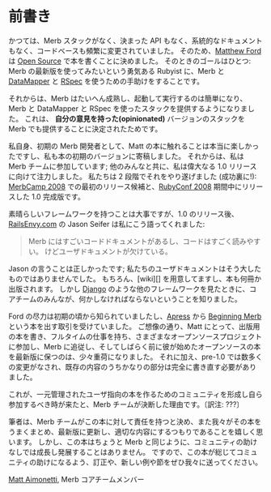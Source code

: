 # 前書き

かつては、Merb スタックがなく、決まった API もなく、系統的なドキュメントもなく、コードベースも頻繁に変更されていました。
そのため、[Matthew Ford][] は [Open Source][] で本を書くことに決めました。
そのときのゴールはひとつ: Merb の最新版を使ってみたいという勇気ある Rubyist に、Merb と [DataMapper][] と [RSpec][] を使うための手助けをすることです。

それからは、Merb はたいへん成熟し、起動して実行するのは簡単になり、Merb と DataMapper と RSpec を使ったスタックを提供するようになりました。
これは、 **自分の意見を持った(opinionated)** バージョンのスタックを Merb でも提供することに決定されたためです。

私自身、初期の Merb 開発者として、Matt の本に触れることは本当に楽しかったですし、私も本の初期のバージョンに寄稿しました。
それからは、私は Merb チームに参加しています;
他のみんなと共に、私は偉大なる 1.0 リリースに向けて注力しました。
私たちは 2 段階でそれをやり遂げました (成功裏に!):
[MerbCamp 2008][] での最初のリリース候補と、[RubyConf 2008][] 期間中にリリースした 1.0 完成版です。

素晴らしいフレームワークを持つことは大事ですが、1.0 のリリース後、[RailsEnvy.com][] の Jason Seifer は私にこう語ってくれました:

> Merb にはすごいコードドキュメントがあるし、コードはすごく読みやすい。
> けどユーザドキュメントが欠けている。

Jason の言うことは正しかったです; 私たちのユーザドキュメントはそう大したものではありませんでした。
もちろん、[wiki][] を用意してますし、本も何冊か出版されます。
しかし [Django][] のような他のフレームワークを見たときに、コアチームのみんなが、何かしなければならないということを知りました。

Ford の尽力は初期の頃から知られていましたし、[Apress][] から [Beginning Merb][] という本を出す取引を受けていました。
ご想像の通り、Matt にとって、出版用の本を書き、フルタイムの仕事を持ち、さまざまなオープンソースプロジェクトに参加し、Merb に追従し、そしてしばらく前に彼が始めたオープンソースの本を最新版に保つのは、少々重荷になりました。
それに加え、pre-1.0 では数多くの変更がなされ、既存の内容のうちかなりの部分は完全に書き直す必要がありました。

これが、一元管理されたユーザ指向の本を作るためのコミュニティを形成し自ら参加するべき時が来たと、Merb チームが決断した理由です。〔訳注: ???〕

筆者は、Merb チームがこの本に対して責任を持つと決め、また我々がその本をうまくまとめ、最新版に更新し、適切な内容にするつもりであることを嬉しく思います。
しかし、この本はちょうと Merb と同じように、コミュニティの助けなしでは成長し発展することはありません。
ですので、この本が総じてコミュニティの助けになるよう、訂正や、新しい例や節をぜひ我々に送ってください。

[Matt Aimonetti][], Merb コアチームメンバー


<!-- Links -->
[Apress]:           http://www.apress.com/
[Beginning Merb]:   http://www.apress.com/book/view/9781430218234
[DataMapper]:       http://datamapper.org/doku.php
[Django]:           http://www.djangobook.com/
[Matt Aimonetti]:   http://merbist.com
[Matthew Ford]:     http://github.com/deimos1986
[MerbCamp 2008]:    http://merbcamp.com
[Open Source]:      http://en.wikipedia.org/wiki/Open_Source
[RailsEnvy.com]:    http://railsenvy.com
[RSpec]:            http://rspec.info
[RubyConf 2008]:    http://rubyconf.org
[Merb wiki]:        http://wiki.merbivore.com



